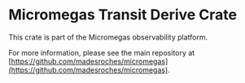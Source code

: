 # Micromegas Transit Derive Crate

This crate is part of the Micromegas observability platform.

For more information, please see the main repository at [https://github.com/madesroches/micromegas](https://github.com/madesroches/micromegas).
